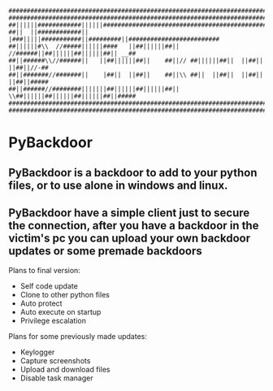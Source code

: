 ```
###################################################################################
###################################################################################
##||||||############||||||#########################################################
##||  ||############||   |###|||||###########||#########||#########################
##||||||#\\  //#####||||||####   ||##||||||##|| //######||##||||||##||||||##|| __##
##||######\\//######||   ||##||||||##||    ##||// ##||||||##||  ||##||  ||##||//-##
##||#######//#######||    |##||  ||##||    ##||\\ ##||  ||##||  ||##||  ||##||#####
##||######//########|||||||##||||||##||||||##|| \\##||||||##||||||##||||||##||#####
###################################################################################
###################################################################################
```

# PyBackdoor
## PyBackdoor is a backdoor to add to your python files, or to use alone in windows and linux.
## PyBackdoor have a simple client just to secure the connection, after you have a backdoor in the victim's pc you can upload your own backdoor updates or some premade backdoors

Plans to final version:
 - Self code update
 - Clone to other python files
 - Auto protect
 - Auto execute on startup
 - Privilege escalation

Plans for some previously made updates:
 - Keylogger
 - Capture screenshots
 - Upload and download files
 - Disable task manager